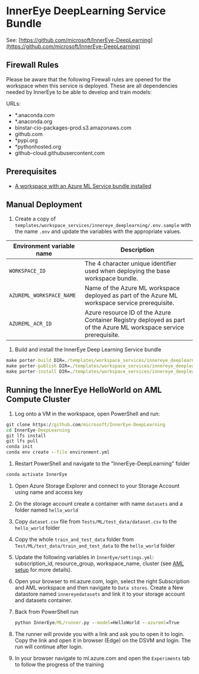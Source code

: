 # InnerEye DeepLearning Service Bundle

See: [https://github.com/microsoft/InnerEye-DeepLearning](https://github.com/microsoft/InnerEye-DeepLearning)

## Firewall Rules

Please be aware that the following Firewall rules are opened for the workspace when this service is deployed. These are all dependencies needed by InnerEye to be able to develop and train models:

URLs:

- *.anaconda.com
- *.anaconda.org
- binstar-cio-packages-prod.s3.amazonaws.com
- github.com
- *pypi.org
- *pythonhosted.org
- github-cloud.githubusercontent.com

## Prerequisites

- [A workspace with an Azure ML Service bundle installed](../../../templates/workspace_services/azureml)

## Manual Deployment

1. Create a copy of `templates/workspace_services/innereye_deeplearning/.env.sample` with the name `.env` and update the variables with the appropriate values.

  | Environment variable name | Description |
  | ------------------------- | ----------- |
  | `WORKSPACE_ID` | The 4 character unique identifier used when deploying the base workspace bundle. |
  | `AZUREML_WORKSPACE_NAME` | Name of the Azure ML workspace deployed as part of the Azure ML workspace service prerequisite. |
  | `AZUREML_ACR_ID` | Azure resource ID of the Azure Container Registry deployed as part of the Azure ML workspace service prerequisite. |

1. Build and install the InnerEye Deep Learning Service bundle
   
  ```cmd
  make porter-build DIR=./templates/workspace_services/innereye_deeplearning
  make porter-publish DIR=./templates/workspace_services/innereye_deeplearning
  make porter-install DIR=./templates/workspace_services/innereye_deeplearning
  ```

## Running the InnerEye HelloWorld on AML Compute Cluster

1. Log onto a VM in the workspace, open PowerShell and run:

  ```cmd
  git clone https://github.com/microsoft/InnerEye-DeepLearning
  cd InnerEye-DeepLearning
  git lfs install
  git lfs pull
  conda init
  conda env create --file environment.yml
  ```

1. Restart PowerShell and navigate to the "InnerEye-DeepLearning" folder

  ```cmd
  conda activate InnerEye
  ```

1. Open Azure Storage Explorer and connect to your Storage Account using name and access key
1. On the storage account create a container with name ```datasets``` and a folder named ```hello_world```
1. Copy `dataset.csv` file from `Tests/ML/test_data/dataset.csv` to the `hello_world` folder
1. Copy the whole `train_and_test_data` folder from `Test/ML/test_data/train_and_test_data` to the `hello_world` folder
1. Update the following variables in `InnerEye/settings.yml`: subscription_id, resource_group, workspace_name, cluster (see [AML setup](https://github.com/microsoft/InnerEye-DeepLearning/blob/main/docs/setting_up_aml.md) for more details).
1. Open your browser to ml.azure.com, login, select the right Subscription and AML workspace and then navigate to `Data stores`. Create a New datastore named `innereyedatasets` and link it to your storage account and datasets container.
1. Back from PowerShell run

   ```cmd
   python InnerEye/ML/runner.py --model=HelloWorld --azureml=True
   ```

1. The runner will provide you with a link and ask you to open it to login. Copy the link and open it in browser (Edge) on the DSVM and login. The run will continue after login.
1. In your browser navigate to ml.azure.com and open the `Experiments` tab to follow the progress of the training
